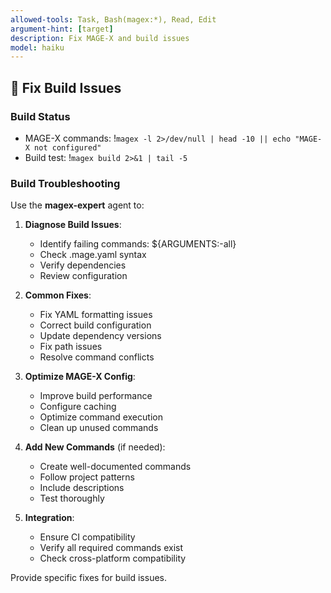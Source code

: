```yaml
---
allowed-tools: Task, Bash(magex:*), Read, Edit
argument-hint: [target]
description: Fix MAGE-X and build issues
model: haiku
---
```


## 🔨 Fix Build Issues

### Build Status
- MAGE-X commands: !`magex -l 2>/dev/null | head -10 || echo "MAGE-X not configured"`
- Build test: !`magex build 2>&1 | tail -5`

### Build Troubleshooting

Use the **magex-expert** agent to:

1. **Diagnose Build Issues**:
   - Identify failing commands: ${ARGUMENTS:-all}
   - Check .mage.yaml syntax
   - Verify dependencies
   - Review configuration

2. **Common Fixes**:
   - Fix YAML formatting issues
   - Correct build configuration
   - Update dependency versions
   - Fix path issues
   - Resolve command conflicts

3. **Optimize MAGE-X Config**:
   - Improve build performance
   - Configure caching
   - Optimize command execution
   - Clean up unused commands

4. **Add New Commands** (if needed):
   - Create well-documented commands
   - Follow project patterns
   - Include descriptions
   - Test thoroughly

5. **Integration**:
   - Ensure CI compatibility
   - Verify all required commands exist
   - Check cross-platform compatibility

Provide specific fixes for build issues.
